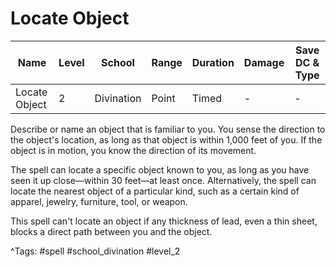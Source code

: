 # Locate Object

| Name | Level | School | Range | Duration | Damage | Save DC & Type |
|------|-------|--------|-------|----------|--------|----------------|
| Locate Object | 2 | Divination | Point | Timed | - | - |

Describe or name an object that is familiar to you. You sense the direction to the object's location, as long as that object is within 1,000 feet of you. If the object is in motion, you know the direction of its movement.

The spell can locate a specific object known to you, as long as you have seen it up close—within 30 feet—at least once. Alternatively, the spell can locate the nearest object of a particular kind, such as a certain kind of apparel, jewelry, furniture, tool, or weapon.

This spell can't locate an object if any thickness of lead, even a thin sheet, blocks a direct path between you and the object.

^Tags: #spell #school_divination #level_2